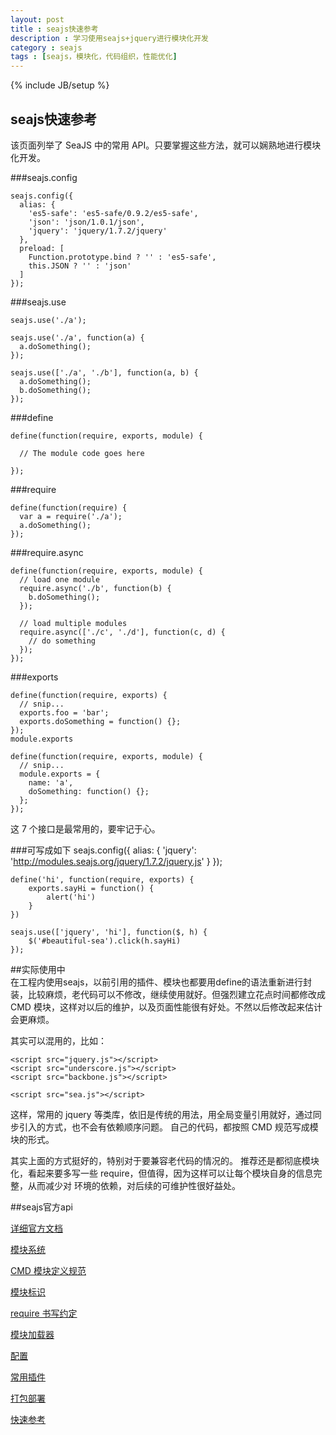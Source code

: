 ```yaml
---
layout: post
title : seajs快速参考
description : 学习使用seajs+jquery进行模块化开发
category : seajs
tags : [seajs，模块化，代码组织，性能优化]
---
```

{% include JB/setup %}

## seajs快速参考 ##
该页面列举了 SeaJS 中的常用 API。只要掌握这些方法，就可以娴熟地进行模块化开发。

###seajs.config

	seajs.config({
	  alias: {
	    'es5-safe': 'es5-safe/0.9.2/es5-safe',
	    'json': 'json/1.0.1/json',
	    'jquery': 'jquery/1.7.2/jquery'
	  },
	  preload: [
	    Function.prototype.bind ? '' : 'es5-safe',
	    this.JSON ? '' : 'json'
	  ]
	});

###seajs.use

	seajs.use('./a');
	
	seajs.use('./a', function(a) {
	  a.doSomething();
	});
	
	seajs.use(['./a', './b'], function(a, b) {
	  a.doSomething();
	  b.doSomething();
	});

###define

	define(function(require, exports, module) {
	
	  // The module code goes here
	
	});

###require

	define(function(require) {
	  var a = require('./a');
	  a.doSomething();
	});

###require.async

	define(function(require, exports, module) {
	  // load one module
	  require.async('./b', function(b) {
	    b.doSomething();
	  });
	
	  // load multiple modules
	  require.async(['./c', './d'], function(c, d) {
	    // do something
	  });
	});

###exports

	define(function(require, exports) {
	  // snip...
	  exports.foo = 'bar';
	  exports.doSomething = function() {};
	});
	module.exports
	
	define(function(require, exports, module) {
	  // snip...
	  module.exports = {
	    name: 'a',
	    doSomething: function() {};
	  };
	});

这 7 个接口是最常用的，要牢记于心。


###可写成如下
    seajs.config({
      alias: {
        'jquery': 'http://modules.seajs.org/jquery/1.7.2/jquery.js'
      }
    });

    define('hi', function(require, exports) {
        exports.sayHi = function() {
            alert('hi')
        } 
    })

    seajs.use(['jquery', 'hi'], function($, h) {
        $('#beautiful-sea').click(h.sayHi)
    });


##实际使用中    
在工程内使用seajs，以前引用的插件、模块也都要用define的语法重新进行封装，比较麻烦，老代码可以不修改，继续使用就好。但强烈建立花点时间都修改成 CMD 模块，这样对以后的维护，以及页面性能很有好处。不然以后修改起来估计会更麻烦。

其实可以混用的，比如：

	<script src="jquery.js"></script>
	<script src="underscore.js"></script>
	<script src="backbone.js"></script>
	
	<script src="sea.js"></script>

这样，常用的 jquery 等类库，依旧是传统的用法，用全局变量引用就好，通过同步引入的方式，也不会有依赖顺序问题。
自己的代码，都按照 CMD 规范写成模块的形式。

其实上面的方式挺好的，特别对于要兼容老代码的情况的。
推荐还是都彻底模块化，看起来要多写一些 require，但值得，因为这样可以让每个模块自身的信息完整，从而减少对
环境的依赖，对后续的可维护性很好益处。


##seajs官方api

[详细官方文档](http://seajs.org/docs/#api)

[模块系统](https://github.com/seajs/seajs/issues/240)

[CMD 模块定义规范](https://github.com/seajs/seajs/issues/242)

[模块标识](https://github.com/seajs/seajs/issues/258)

[require 书写约定](https://github.com/seajs/seajs/issues/259)

[模块加载器](https://github.com/seajs/seajs/issues/260)

[配置](https://github.com/seajs/seajs/issues/262)

[常用插件](https://github.com/seajs/seajs/issues/265)

[打包部署](https://github.com/seajs/seajs/issues/281)

[快速参考](https://github.com/seajs/seajs/issues/266)